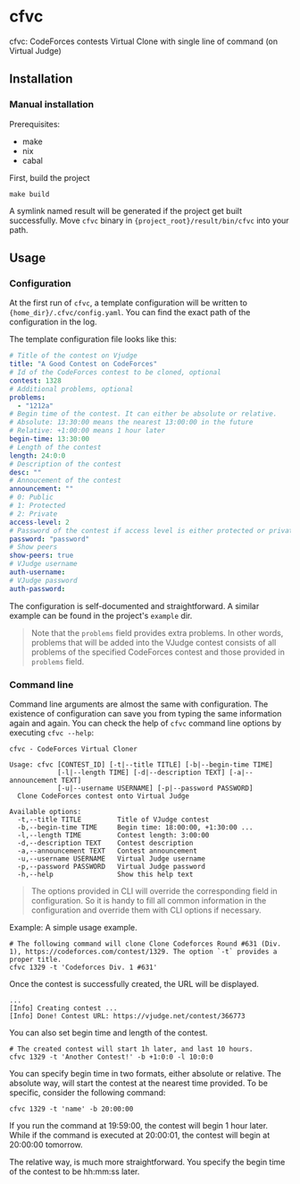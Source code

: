 # cfvc
 cfvc: CodeForces contests Virtual Clone with single line of command (on Virtual Judge)

## Installation

### Manual installation
Prerequisites:
- make
- nix
- cabal

First, build the project
```
make build
```

A symlink named result will be generated if the project get built successfully.
Move `cfvc` binary in `{project_root}/result/bin/cfvc` into your path.

## Usage

### Configuration

At the first run of `cfvc`, a template configuration will be written to `{home_dir}/.cfvc/config.yaml`. You can find the exact path of the configuration in the log.

The template configuration file looks like this:
```yaml
# Title of the contest on Vjudge
title: "A Good Contest on CodeForces"
# Id of the CodeForces contest to be cloned, optional
contest: 1328
# Additional problems, optional
problems:
  - "1212a"
# Begin time of the contest. It can either be absolute or relative.
# Absolute: 13:30:00 means the nearest 13:00:00 in the future
# Relative: +1:00:00 means 1 hour later
begin-time: 13:30:00
# Length of the contest
length: 24:0:0
# Description of the contest
desc: ""
# Annoucement of the contest
announcement: ""
# 0: Public
# 1: Protected
# 2: Private
access-level: 2
# Password of the contest if access level is either protected or private
password: "password"
# Show peers
show-peers: true
# VJudge username
auth-username:
# VJudge password
auth-password:
```

The configuration is self-documented and straightforward. A similar example can be found in the project's
`example` dir.

> Note that the `problems` field provides extra problems. In other words, problems that will be added into the VJudge contest consists of all problems of the specified CodeForces contest and those provided in `problems` field.

### Command line

Command line arguments are almost the same with configuration. The existence of configuration can save you from typing the same information again and again. You can check the help of `cfvc` command line options by executing `cfvc --help`:
```
cfvc - CodeForces Virtual Cloner

Usage: cfvc [CONTEST_ID] [-t|--title TITLE] [-b|--begin-time TIME]
            [-l|--length TIME] [-d|--description TEXT] [-a|--announcement TEXT]
            [-u|--username USERNAME] [-p|--password PASSWORD]
  Clone CodeForces contest onto Virtual Judge

Available options:
  -t,--title TITLE         Title of VJudge contest
  -b,--begin-time TIME     Begin time: 18:00:00, +1:30:00 ...
  -l,--length TIME         Contest length: 3:00:00
  -d,--description TEXT    Contest description
  -a,--announcement TEXT   Contest announcement
  -u,--username USERNAME   Virtual Judge username
  -p,--password PASSWORD   Virtual Judge password
  -h,--help                Show this help text
```

> The options provided in CLI will override the corresponding field in configuration. So it is handy to fill all common information in the configuration and override them with CLI options if necessary.

Example:
A simple usage example.
```shell
# The following command will clone Clone Codeforces Round #631 (Div. 1), https://codeforces.com/contest/1329. The option `-t` provides a proper title.
cfvc 1329 -t 'Codeforces Div. 1 #631'
```

Once the contest is successfully created, the URL will be displayed.
```
...
[Info] Creating contest ...
[Info] Done! Contest URL: https://vjudge.net/contest/366773
```

You can also set begin time and length of the contest.
```shell
# The created contest will start 1h later, and last 10 hours.
cfvc 1329 -t 'Another Contest!' -b +1:0:0 -l 10:0:0
```

You can specify begin time in two formats, either absolute or relative.
The absolute way, will start the contest at the nearest time provided. To be specific, consider the following command:
```shell
cfvc 1329 -t 'name' -b 20:00:00
```
If you run the command at 19:59:00, the contest will begin 1 hour later. While if the command is executed at 20:00:01, the contest will begin at 20:00:00 tomorrow.

The relative way, is much more straightforward. You specify the begin time of the contest to be hh:mm:ss later.